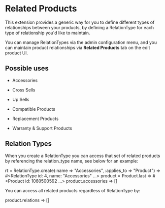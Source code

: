 Related Products
================

This extension provides a generic way for you to define different types of relationships between your products, by defining a RelationType for each type of relationship you'd like to maintain.

You can manage RelationTypes via the admin configuration menu, and you can maintain product relationships via __Related Products__ tab on the edit product UI.

Possible uses
-------------

* Accessories

* Cross Sells

* Up Sells

* Compatible Products

* Replacement Products

* Warranty & Support Products



Relation Types
--------------
When you create a RelationType you can access that set of related products by referencing the relation_type name, see below for an example:

  rt = RelationType.create(:name => "Accessories", :applies_to => "Product")
   => #<RelationType id: 4, name: "Accessories" ...>
  product = Product.last
   => #<Product id: 1060500592 ...>
  product.accessories
   => []

You can access all related products regardless of RelationType by:

  product.relations
   => []



